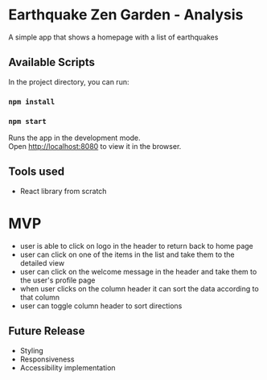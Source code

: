 # Earthquake Zen Garden - Analysis 

A  simple app that shows a homepage with a list of earthquakes
## Available Scripts

In the project directory, you can run:

### `npm install`
### `npm start`

Runs the app in the development mode.<br />
Open [http://localhost:8080](http://localhost:8080) to view it in the browser.


## Tools used

* React library from scratch



# MVP
* user is able to click on logo in the header to return back to home page
* user can click on one of the items in the list and take them to the detailed view 
* user can click on the welcome message in the header and take them to the user's profile page
* when user clicks on the column header it can sort the data according to that column
* user can toggle column header to sort directions


## Future Release
* Styling
* Responsiveness
* Accessibility implementation